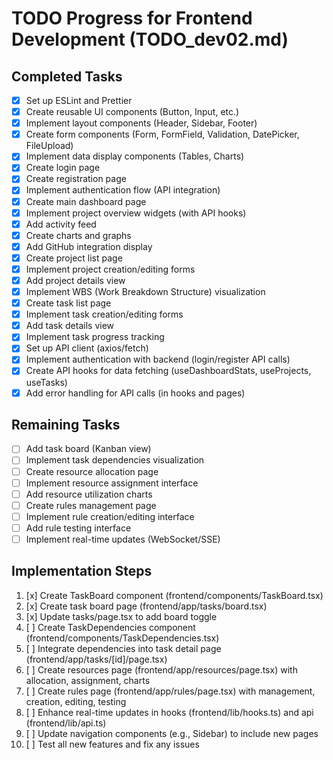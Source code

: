 # TODO Progress for Frontend Development (TODO_dev02.md)

## Completed Tasks
- [x] Set up ESLint and Prettier
- [x] Create reusable UI components (Button, Input, etc.)
- [x] Implement layout components (Header, Sidebar, Footer)
- [x] Create form components (Form, FormField, Validation, DatePicker, FileUpload)
- [x] Implement data display components (Tables, Charts)
- [x] Create login page
- [x] Create registration page
- [x] Implement authentication flow (API integration)
- [x] Create main dashboard page
- [x] Implement project overview widgets (with API hooks)
- [x] Add activity feed
- [x] Create charts and graphs
- [x] Add GitHub integration display
- [x] Create project list page
- [x] Implement project creation/editing forms
- [x] Add project details view
- [x] Implement WBS (Work Breakdown Structure) visualization
- [x] Create task list page
- [x] Implement task creation/editing forms
- [x] Add task details view
- [x] Implement task progress tracking
- [x] Set up API client (axios/fetch)
- [x] Implement authentication with backend (login/register API calls)
- [x] Create API hooks for data fetching (useDashboardStats, useProjects, useTasks)
- [x] Add error handling for API calls (in hooks and pages)

## Remaining Tasks
- [ ] Add task board (Kanban view)
- [ ] Implement task dependencies visualization
- [ ] Create resource allocation page
- [ ] Implement resource assignment interface
- [ ] Add resource utilization charts
- [ ] Create rules management page
- [ ] Implement rule creation/editing interface
- [ ] Add rule testing interface
- [ ] Implement real-time updates (WebSocket/SSE)

## Implementation Steps
1. [x] Create TaskBoard component (frontend/components/TaskBoard.tsx)
2. [x] Create task board page (frontend/app/tasks/board.tsx)
3. [x] Update tasks/page.tsx to add board toggle
4. [ ] Create TaskDependencies component (frontend/components/TaskDependencies.tsx)
5. [ ] Integrate dependencies into task detail page (frontend/app/tasks/[id]/page.tsx)
6. [ ] Create resources page (frontend/app/resources/page.tsx) with allocation, assignment, charts
7. [ ] Create rules page (frontend/app/rules/page.tsx) with management, creation, editing, testing
8. [ ] Enhance real-time updates in hooks (frontend/lib/hooks.ts) and api (frontend/lib/api.ts)
9. [ ] Update navigation components (e.g., Sidebar) to include new pages
10. [ ] Test all new features and fix any issues
